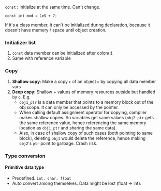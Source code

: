 `const` : Initialize at the same time. Can't change.

`const int mod = 1e5 + 7;`

If it's a class member, it can't be initialized during declaration, because it doesn't have memory / space until object creation.

### Initializer list
1. `const` data member can be initialized after colon(:).
2. Same with reference variable

### Copy

1. **Shallow copy**: Make a copy `c` of an object `o` by copying all data member vars
2. **Deep copy**: Shallow + values of memory resources outside but handled by `o`. E.g.
    - `obj1_ptr` is a data member that points to a memory block out of the obj scope. It can only be accessed by the pointer.
    - When calling default assignment operator for copying, compiler makes shallow copies. So variables get same values (`obj2_ptr` gets the same reference value, hence referencing the same memory location as `obj1_ptr` and sharing the same data).
    - Also, in case of shallow copy of such cases (both pointing to same block), deleting `obj1` would delete the reference, hence making `obj2`'s `ptr` point to garbage. Crash risk.


### Type conversion

#### Primitive data type
- Predefined. `int, char, float`
- Auto convert among themselves. Data might be lost (float -> int).